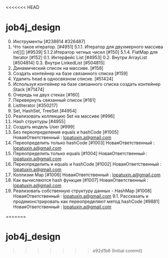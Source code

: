 <<<<<<< HEAD
# job4j_design
0. Инструменты [#238814 #326487]
1. Что такое итератор. [#4951]
5.1.1. Итератор для двухмерного массива int[][] [#9539]
5.1.2.Итератор четных чисел [#150]
5.1.4. FlatMap для Iterator<Iterator> [#152]
0.1. Интерфейс List   [#4953]
0.2. Внутри ArrayList   [#504814]
0.3. Внутри LinkedList   [#504815]
1. Динамический список на массиве.   [#158]
2. Создать контейнер на базе связанного списка   [#159]
3. Удалить head в односвязном списке.   [#51424]
4. Используя контейнер на базе связанного списка создать контейнер Stack   [#71474]
5. Очередь на двух стеках   [#160]
6. Перевернуть связанный список   [#161]
7. ListIterator   [#350217]
0. Set, HashSet, TreeSet   [#4954]
1. Реализовать коллекцию Set на массиве   [#996]
0. Hash структуры   [#4955]
1. Создать модель User   [#999]
2. Без переопределения equals и hashCode   [#1005]
НоваяОтветственный : lopatuxin.a@gmail.com
3. Переопределить только hashCode   [#1003]
НоваяОтветственный : lopatuxin.a@gmail.com
4. Переопределить только equals   [#1004]
НоваяОтветственный : lopatuxin.a@gmail.com
5. Переопределить и equals и hashCode   [#1002]
НоваяОтветственный : lopatuxin.a@gmail.com
6. Коллизии Map   [#1006]
НоваяОтветственный : lopatuxin.a@gmail.com
7. Как вычисляются hash функция   [#1007]
НоваяОтветственный : lopatuxin.a@gmail.com
8. Реализовать собственную структуру данных - HashMap   [#1008]
НоваяОтветственный : lopatuxin.a@gmail.com
9.1. Рассказать и продемонстрировать как переопределяют метод hashCode   [#9881]
НоваяОтветственный : lopatuxin.a@gmail.com


=======
# job4j_design
>>>>>>> e92d1b6 (Initial commit)
